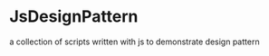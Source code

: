 JsDesignPattern
===============

a collection of scripts written with js to demonstrate design pattern
